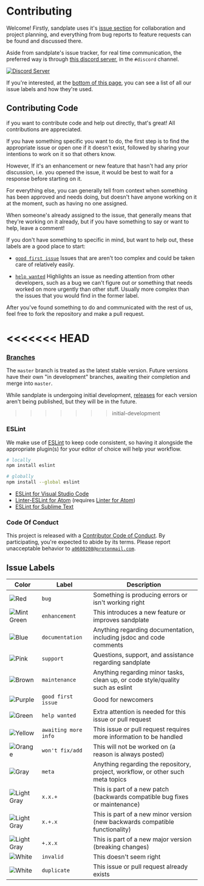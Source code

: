 # Contributing

Welcome! Firstly, sandplate uses it's [issue section](https://github.com/06000208/sandplate/issues) for collaboration and project planning, and everything from bug reports to feature requests can be found and discussed there. 

Aside from sandplate's issue tracker, for real time communication, the preferred way is through [this discord server](https://discord.gg/xErQY6M), in the `#discord` channel.

<a href="https://discord.gg/xErQY6M"><img src="https://discordapp.com/api/guilds/273550655673860106/embed.png" alt="Discord Server" /></a>

If you're interested, at the [bottom of this page](#labels), you can see a list of all our issue labels and how they're used.

## Contributing Code

if you want to contribute code and help out directly, that's great! All contributions are appreciated.

If you have something specific you want to do, the first step is to find the appropriate issue or open one if it doesn't exist, followed by sharing your intentions to work on it so that others know.

However, If it's an enhancement or new feature that hasn't had any prior discussion, i.e. you opened the issue, it would be best to wait for a response before starting on it.

For everything else, you can generally tell from context when something has been approved and needs doing, but doesn't have anyone working on it at the moment, such as having no one assigned.

When someone's already assigned to the issue, that generally means that they're working on it already, but if you have something to say or want to help, leave a comment!

If you don't have something to specific in mind, but want to help out, these labels are a good place to start:

- [`good first issue`](https://github.com/06000208/sandplate/labels/good%20first%20issue) Issues that are aren't too complex and could be taken care of relatively easily.

- [`help wanted`](https://github.com/06000208/sandplate/labels/help%20wanted) Highlights an issue as needing attention from other developers, such as a bug we can't figure out or something that needs worked on more urgently than other stuff. Usually more complex than the issues that you would find in the former label.

After you've found something to do and communicated with the rest of us, feel free to fork the repository and make a pull request.

<<<<<<< HEAD
=======
### [Branches](https://github.com/06000208/sandplate/branches)

The `master` branch is treated as the latest stable version. Future versions have their own "in development" branches, awaiting their completion and merge into `master`.

While sandplate is undergoing initial development, [releases](https://github.com/06000208/sandplate/releases/) for each version aren't being published, but they will be in the future.

>>>>>>> initial-development
### ESLint

We make use of [ESLint](https://www.npmjs.com/package/eslint) to keep code consistent, so having it alongside the appropriate plugin(s) for your editor of choice will help your workflow.

```bash
# locally
npm install eslint

# globally
npm install --global eslint
```

- [ESLint for Visual Studio Code](https://marketplace.visualstudio.com/items?itemName=dbaeumer.vscode-eslint)
- [Linter-ESLint for Atom](https://atom.io/packages/linter-eslint) (requires [Linter for Atom](https://atom.io/packages/linter))
- [ESLint for Sublime Text](https://packagecontrol.io/packages/ESLint)

### Code Of Conduct

This project is released with a [Contributor Code of Conduct](CODE_OF_CONDUCT.md). By participating, you're expected to abide by its terms. Please report unacceptable behavior to [`a0600208@protonmail.com`](mailto:a0600208@protonmail.com).

## Issue Labels <a id="labels"></a>

| Color | Label | Description |
|-------|-------|-------------|
| ![Red](https://satyr.io/64x16/e36875?text=+)        | `bug`                | Something is producing errors or isn't working right                            |
| ![Mint Green](https://satyr.io/64x16/97e6c6?text=+) | `enhancement`        | This introduces a new feature or improves sandplate                             |
| ![Blue](https://satyr.io/64x16/90cff5?text=+)       | `documentation`      | Anything regarding documentation, including jsdoc and code comments             |
| ![Pink](https://satyr.io/64x16/e6a9e8?text=+)       | `support`            | Questions, support, and assistance regarding sandplate                          |
| ![Brown](https://satyr.io/64x16/cfb6a3?text=+)      | `maintenance`        | Anything regarding minor tasks, clean up, or code style/quality such as eslint  |
| ![Purple](https://satyr.io/64x16/bfb0e8?text=+)     | `good first issue`   | Good for newcomers                                                              |
| ![Green](https://satyr.io/64x16/a5db88?text=+)      | `help wanted`        | Extra attention is needed for this issue or pull request                        |
| ![Yellow](https://satyr.io/64x16/f5d56e?text=+)     | `awaiting more info` | This issue or pull request requires more information to be handled              |
| ![Orange](https://satyr.io/64x16/edb468?text=+)     | `won't fix/add`      | This will not be worked on (a reason is always posted)                          |
| ![Gray](https://satyr.io/64x16/9e9e9e?text=+)       | `meta`               | Anything regarding the repository, project, workflow, or other such meta topics |
| ![Light Gray](https://satyr.io/64x16/d4d4d4?text=+) | `x.x.+`              | This is part of a new patch (backwards compatible bug fixes or maintenance)     |
| ![Light Gray](https://satyr.io/64x16/d4d4d4?text=+) | `x.+.x`              | This is part of a new minor version (new backwards compatible functionality)    |
| ![Light Gray](https://satyr.io/64x16/d4d4d4?text=+) | `+.x.x`              | This is part of a new major version (breaking changes)                          |
| ![White](https://satyr.io/64x16/ffffff?text=+)      | `invalid`            | This doesn't seem right                                                         |
| ![White](https://satyr.io/64x16/ffffff?text=+)      | `duplicate`          | This issue or pull request already exists     
